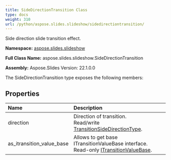 ```yaml
---
title: SideDirectionTransition Class
type: docs
weight: 310
url: /python/aspose.slides.slideshow/sidedirectiontransition/
---
```


Side direction slide transition effect.

**Namespace:** [aspose.slides.slideshow](/python/aspose.slides.slideshow/)

**Full Class Name:** aspose.slides.slideshow.SideDirectionTransition

**Assembly:**  Aspose.Slides Version: 22.1.0.0

The SideDirectionTransition type exposes the following members:
## **Properties**
|**Name**|**Description**|
| :- | :- |
|direction|Direction of transition.<br/>            Read/write [TransitionSideDirectionType](/python/aspose.slides.slideshow/transitionsidedirectiontype/).|
|as_itransition_value_base|Allows to get base ITransitionValueBase interface.<br/>            Read-only [ITransitionValueBase](/python/aspose.slides.slideshow/itransitionvaluebase/).|
